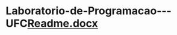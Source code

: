# Laboratorio-de-Programacao---UFC[Readme.docx](https://github.com/KellenMonteiro/Laboratorio-de-Programacao---UFC/files/10179618/Readme.docx)
